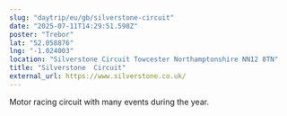 ```yaml
---
slug: "daytrip/eu/gb/silverstone-circuit"
date: "2025-07-11T14:29:51.598Z"
poster: "Trebor"
lat: "52.058876"
lng: "-1.024003"
location: "Silverstone Circuit Towcester Northamptonshire NN12 8TN"
title: "Silverstone  Circuit"
external_url: https://www.silverstone.co.uk/
---
```

Motor racing circuit with many events during the year.